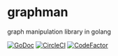 # graphman
graph manipulation library in golang

[![GoDoc](https://godoc.org/moul.io/graphman?status.svg)](https://godoc.org/moul.io/graphman)
[![CircleCI](https://circleci.com/gh/moul/graphman.svg?style=svg)](https://circleci.com/gh/moul/graphman)
[![CodeFactor](https://www.codefactor.io/repository/github/moul/graphman/badge)](https://www.codefactor.io/repository/github/moul/graphman)
<!--[![codecov](https://codecov.io/gh/moul/graphman/branch/master/graph/badge.svg)](https://codecov.io/gh/moul/graphman)-->

